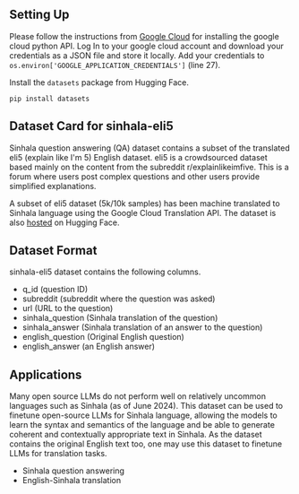 ## Setting Up

Please follow the instructions from [Google Cloud](https://cloud.google.com/python/docs/setup#linux) for installing the google cloud python API. Log In to your google cloud account and download your credentials as a JSON file and store it locally. Add your credentials to `os.environ['GOOGLE_APPLICATION_CREDENTIALS']` (line 27).

Install the `datasets` package from Hugging Face.

`pip install datasets`

## Dataset Card for sinhala-eli5
Sinhala question answering (QA) dataset contains a subset of the translated eli5 (explain like I'm 5) English dataset. eli5 is a crowdsourced dataset based mainly on the content from the subreddit r/explainlikeimfive. This is a forum where users post complex questions and other users provide simplified explanations.

A subset of eli5 dataset (5k/10k samples) has been machine translated to Sinhala language using the Google Cloud Translation API. The dataset is also [hosted](https://huggingface.co/datasets/ihalage/sinhala-finetune-qa-eli5) on Hugging Face.

## Dataset Format
sinhala-eli5 dataset contains the following columns.

- q_id (question ID)
- subreddit (subreddit where the question was asked)
- url (URL to the question)
- sinhala_question (Sinhala translation of the question)
- sinhala_answer (Sinhala translation of an answer to the question)
- english_question (Original English question)
- english_answer (an English answer)

## Applications
Many open source LLMs do not perform well on relatively uncommon languages such as Sinhala (as of June 2024). This dataset can be used to finetune open-source LLMs for Sinhala language, allowing the models to learn the syntax and semantics of the language and be able to generate coherent and contextually appropriate text in Sinhala. As the dataset contains the original English text too, one may use this dataset to finetune LLMs for translation tasks.

- Sinhala question answering
- English-Sinhala translation
